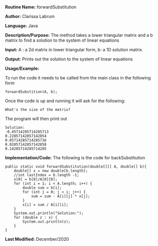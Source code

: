 **Routine Name:** forwardSubstitution  

**Author:** Clarissa Labrum

**Language:** Java

**Description/Purpose:** The method takes a lower triangular matrix and a b matrix to find a solution to the system of linear equations

**Input:** A : a 2d matrix in lower triangular form, b: a 1D solution matrix.

**Output:** Prints out the solution to the system of linear equations

**Usage/Example:**

To run the code it needs to be called from the main class in the following form

    forwardSubstition(A, b);
    
Once the code is up and running it will ask for the following:

    What's the size of the matrix?
    
The program will then print out

    Solution:
    -0.45714285714285713
    0.22857142857142854
    0.05714285714285716
    0.02857142857142858
    0.14285714285714285

**Implementation/Code:** The following is the code for backSubstitution

    public static void forwardSubstitution(double[][] A, double[] b){
        double[] x = new double[b.length];
        //int lastIndex = b.length -1;
        x[0] = b[0]/A[0][0];
        for (int i = 1; i < A.length; i++) {
            double sum = b[i];
            for (int j = 0; j < i; j++) {
                sum = sum - A[i][j] * x[j];
            }
            x[i] = sum / A[i][i];
        }
        System.out.println("Solution:");
        for (double z : x) {
            System.out.println(z);
        }
    }

**Last Modified:** December/2020
